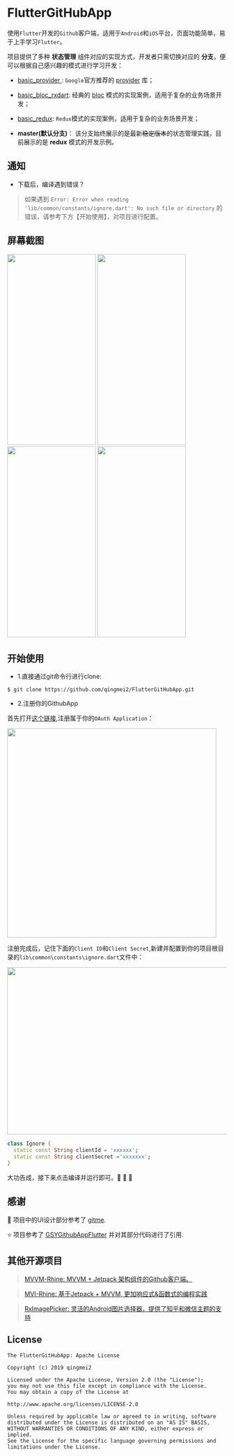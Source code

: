 # FlutterGitHubApp

使用`Flutter`开发的`Github`客户端，适用于`Android`和`iOS`平台，页面功能简单，易于上手学习`Flutter`。

项目提供了多种 **状态管理** 组件对应的实现方式，开发者只需切换对应的 **分支**，便可以根据自己感兴趣的模式进行学习开发：

* [basic_provider   ](https://github.com/qingmei2/FlutterGitHubApp/tree/basic_provider): `Google`官方推荐的 [provider](https://github.com/rrousselGit/provider) 库；
* [basic_bloc_rxdart](https://github.com/qingmei2/FlutterGitHubApp/tree/basic_bloc_rxdart): 经典的 [bloc](https://github.com/felangel/bloc) 模式的实现案例，适用于复杂的业务场景开发；
* [basic_redux](https://github.com/qingmei2/FlutterGitHubApp/tree/basic_redux): `Redux`模式的实现案例，适用于复杂的业务场景开发；

* **master(默认分支)**： 该分支始终展示的是最新~~稳定版本~~的状态管理实践，目前展示的是 **redux** 模式的开发示例。

## 通知

* 下载后，编译遇到错误？

> 如果遇到 `Error: Error when reading 'lib/common/constants/ignore.dart': No such file or directory` 的错误，请参考下方【开始使用】，对项目进行配置。


## 屏幕截图

<div align:left;display:inline;>
<img width="203" height="438" src="https://github.com/qingmei2/FlutterGitHubApp/blob/master/art/login.png"/>
<img width="203" height="438" src="https://github.com/qingmei2/FlutterGitHubApp/blob/master/art/home.png"/>
<img width="203" height="438" src="https://github.com/qingmei2/FlutterGitHubApp/blob/master/art/repos.png"/>
<img width="203" height="438" src="https://github.com/qingmei2/FlutterGitHubApp/blob/master/art/profile.png"/>
</div>

## 开始使用

* 1.直接通过git命令行进行clone:

```shell
$ git clone https://github.com/qingmei2/FlutterGitHubApp.git
```

* 2.注册你的GithubApp

首先打开[这个链接](https://github.com/settings/applications/new),注册属于你的`OAuth Application`：

<div align:left;display:inline;>
<img width="480" height="480" src="https://github.com/qingmei2/MVI-Rhine/blob/master/screenshots/regist_step1.png"/>
</div>

注册完成后，记住下面的`Client ID`和`Client Secret`,新建并配置到你的项目根目录的`lib\common\constants\ignore.dart`文件中：

<div align:left;display:inline;>
<img width="550" height="384" src="https://github.com/qingmei2/MVI-Rhine/blob/master/screenshots/regist_step2.png"/>
</div>

```dart
class Ignore {
  static const String clientId = 'xxxxxx';
  static const String clientSecret ='xxxxxxx';
}
```

大功告成，接下来点击编译并运行即可。:tada: :tada: :tada:


## 感谢

:art: 项目中的UI设计部分参考了 [gitme](https://github.com/flutterchina/gitme).

:star: 项目参考了 [GSYGithubAppFlutter](https://github.com/CarGuo/GSYGithubAppFlutter) 并对其部分代码进行了引用.

## 其他开源项目

> [MVVM-Rhine: MVVM + Jetpack 架构组件的Github客户端。](https://github.com/qingmei2/MVVM-Rhine)

> [MVI-Rhine: 基于Jetpack + MVVM, 更加响应式&函数式的编程实践](https://github.com/qingmei2/MVI-Rhine)

> [RxImagePicker: 灵活的Android图片选择器，提供了知乎和微信主题的支持](https://github.com/qingmei2/RxImagePicker)

## License

    The FlutterGitHubApp: Apache License

    Copyright (c) 2019 qingmei2

    Licensed under the Apache License, Version 2.0 (the "License");
    you may not use this file except in compliance with the License.
    You may obtain a copy of the License at

    http://www.apache.org/licenses/LICENSE-2.0

    Unless required by applicable law or agreed to in writing, software
    distributed under the License is distributed on an "AS IS" BASIS,
    WITHOUT WARRANTIES OR CONDITIONS OF ANY KIND, either express or implied.
    See the License for the specific language governing permissions and
    limitations under the License.
